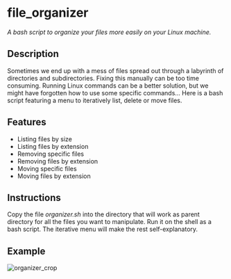 # file_organizer
*A bash script to organize your files more easily on your Linux machine.*
## Description
Sometimes we end up with a mess of files spread out through a labyrinth of directories and subdirectories. Fixing this manually can be too time consuming. Running Linux commands can be a better solution, but we might have forgotten how to use some specific commands...
Here is a bash script featuring a menu to iteratively list, delete or move files. 
## Features
- Listing files by size
- Listing files by extension
- Removing specific files
- Removing files by extension
- Moving specific files
- Moving files by extension
## Instructions
Copy the file *organizer.sh* into the directory that will work as parent directory for all the files you want to manipulate. Run it on the shell as a bash script. 
The iterative menu will make the rest self-explanatory.
## Example
![organizer_crop](https://github.com/JGallegoPerez/file_organizer/assets/89183135/66ff8b82-5393-4c0e-96a2-e7ce3e8b5393)


